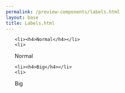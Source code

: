 ```yaml
--- 
permalink: /preview-components/labels.html
layout: base 
title: Labels.html
---
```




<ul class="usa-unstyled-list">
  
    <li><h4>Normal</h4></li>
    <li>
  <span class="usa-label">Normal</span>
</li>
  
    <li><h4>Big</h4></li>
    <li>
  <span class="usa-label usa-label-big">Big</span>
</li>
  
</ul>

<style scoped>
  h4 {
    margin-bottom: 10px;
  }
</style>

